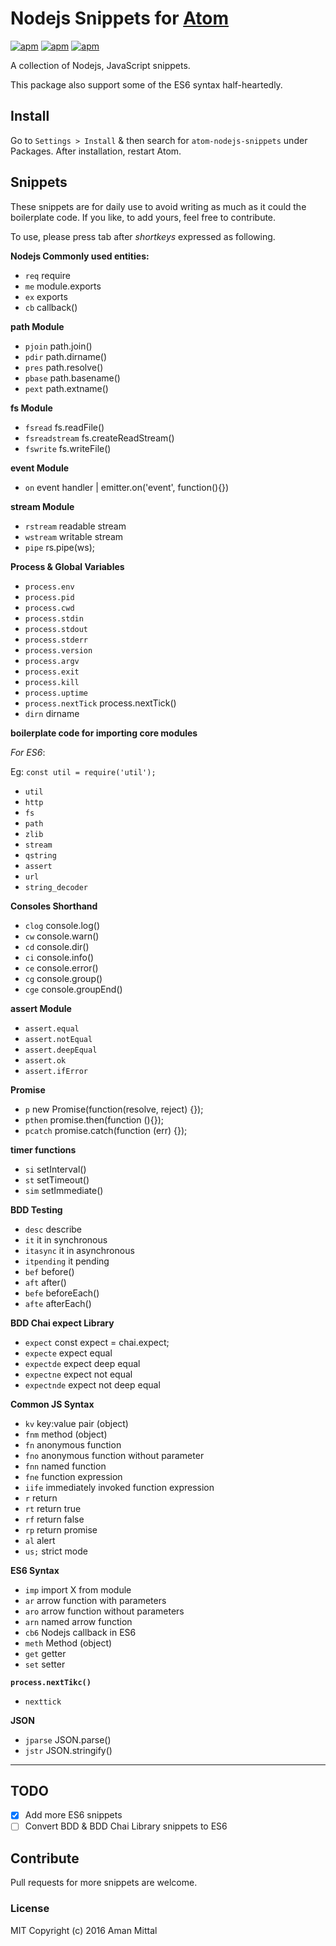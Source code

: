 # Nodejs Snippets for [Atom](https://atom.io)

[![apm](https://img.shields.io/apm/v/atom-nodejs-snippets.svg?style=flat-square)](https://atom.io/packages/atom-nodejs-snippets)
[![apm](https://img.shields.io/apm/dm/atom-nodejs-snippets.svg?style=flat-square)](https://atom.io/packages/atom-nodejs-snippets)
[![apm](https://img.shields.io/apm/l/atom-nodejs-snippets.svg?style=flat-square)](https://atom.io/packages/atom-nodejs-snippets)

A collection of Nodejs, JavaScript snippets.

This package also support some of the ES6 syntax half-heartedly.

## Install
Go to `Settings > Install` & then search for `atom-nodejs-snippets` under Packages. After installation, restart Atom.

## Snippets
These snippets are for daily use to avoid writing as much as it could the boilerplate code. If you like, to add yours, feel free to contribute.

To use, please press tab after _shortkeys_ expressed as following.

**Nodejs Commonly used entities:**
- `req` require
- `me` module.exports
- `ex` exports
- `cb` callback()

**path Module**
- `pjoin` path.join()
- `pdir` path.dirname()
- `pres` path.resolve()
- `pbase` path.basename()
- `pext` path.extname()

**fs Module**
- `fsread` fs.readFile()
- `fsreadstream` fs.createReadStream()
- `fswrite` fs.writeFile()

**event Module**
- `on` event handler | emitter.on('event', function(){})

**stream Module**
- `rstream` readable stream
- `wstream` writable stream
- `pipe`  rs.pipe(ws);

**Process & Global Variables**
- `process.env`
- `process.pid`
- `process.cwd`
- `process.stdin`
- `process.stdout`
- `process.stderr`
- `process.version`
- `process.argv`
- `process.exit`
- `process.kill`
- `process.uptime`
- `process.nextTick` process.nextTick()
- `dirn` dirname

**boilerplate code for importing core modules**

_For ES6_:

Eg: `const util = require('util');`

- `util`
- `http`
- `fs`
- `path`
- `zlib`
- `stream`
- `qstring`
- `assert`
- `url`
- `string_decoder`

**Consoles Shorthand**
- `clog` console.log()
- `cw` console.warn()
- `cd` console.dir()
- `ci` console.info()
- `ce` console.error()
- `cg` console.group()
- `cge` console.groupEnd()

**assert Module**
- `assert.equal`
- `assert.notEqual`
- `assert.deepEqual`
- `assert.ok`
- `assert.ifError`

**Promise**
- `p` new Promise(function(resolve, reject) {});
- `pthen` promise.then(function (){});
- `pcatch` promise.catch(function (err) {});

**timer functions**
- `si` setInterval()
- `st` setTimeout()
- `sim` setImmediate()

**BDD Testing**
- `desc` describe
- `it`  it in synchronous
- `itasync` it in asynchronous
- `itpending` it pending
- `bef` before()
- `aft` after()
- `befe` beforeEach()
- `afte` afterEach()

**BDD Chai expect Library**
- `expect` const expect = chai.expect;
- `expecte` expect equal
- `expectde` expect deep equal
- `expectne` expect not equal
- `expectnde` expect not deep equal

**Common JS Syntax**
- `kv` key:value pair (object)
- `fnm` method (object)
- `fn` anonymous function
- `fno` anonymous function without parameter
- `fnn` named function
- `fne` function expression
- `iife` immediately invoked function expression
- `r` return
- `rt` return true
- `rf` return false
- `rp` return promise
- `al` alert
- `us;` strict mode

**ES6 Syntax**
- `imp` import X from module
- `ar` arrow function with parameters
- `aro` arrow function without parameters
- `arn` named arrow function
- `cb6` Nodejs callback in ES6
- `meth` Method (object)
- `get` getter
- `set` setter

**`process.nextTikc()`**
- `nexttick`

**JSON**
- `jparse` JSON.parse()
- `jstr` JSON.stringify()

---
## TODO
- [X] Add more ES6 snippets
- [ ] Convert BDD & BDD Chai Library snippets to ES6

## Contribute

Pull requests for more snippets are welcome.

### License
MIT Copyright (c) 2016 Aman Mittal
